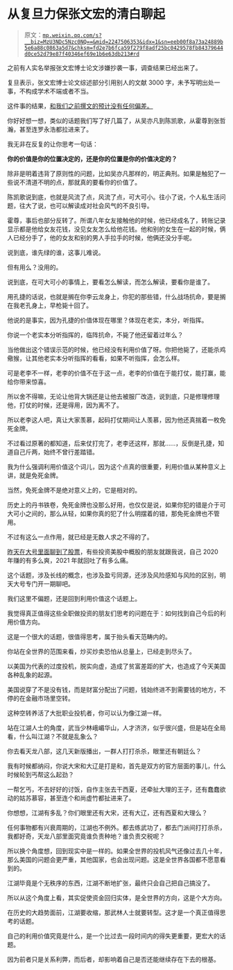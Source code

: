 # 从复旦力保张文宏的清白聊起

> 原文：[`mp.weixin.qq.com/s?__biz=MzU3NDc5Nzc0NQ==&mid=2247506353&idx=1&sn=eeb00f8a73a24889b5e6a88c0863a5d7&chksm=fd2e7b6fca59f279f8adf25bc0429578fb84379644d0ce52d79e87f40346ef69e1b6e63db213#rd`](http://mp.weixin.qq.com/s?__biz=MzU3NDc5Nzc0NQ==&mid=2247506353&idx=1&sn=eeb00f8a73a24889b5e6a88c0863a5d7&chksm=fd2e7b6fca59f279f8adf25bc0429578fb84379644d0ce52d79e87f40346ef69e1b6e63db213#rd)

之前有人实名举报张文宏博士论文涉嫌抄袭一事，调查结果已经出来了。 

复旦表示，张文宏博士论文综述部分引用别人的文献 3000 字，未予写明出处一事，不构成学术不端或者不当。

这件事的结果，[和我们之前撰文的预计没有任何偏差。](http://mp.weixin.qq.com/s?__biz=MzU3NDc5Nzc0NQ==&mid=2247506160&idx=1&sn=c16d83a0db356b1bb094164583e025f1&chksm=fd2e7a2eca59f338034935481a591a084793efad0550ac65ee76f6d9fcde580ead38e649d15a&scene=21#wechat_redirect)

你好好想一想，类似的话题我们写了好几篇了，从吴亦凡到陈凯歌，从霍尊到张哲瀚，甚至连罗永浩都拉进来了。

我无非在反复的让你思考一句话：

**你的价值是你的位置决定的，还是你的位置是你的价值决定的？**

除非是明着违背了原则性的问题，比如吴亦凡那样的，明正典刑。如果是触犯了一些说不清道不明的点，那就真的要看你的价值了。

陈凯歌说到底，也就是风流了点，风流了点，可大可小。往小了说，个人私生活问题，往大了说，也可以解读成对社会风气的不良引导。 

霍尊，事后也部分反转了。所谓八年女友接触他的时候，他已经成名了，转账记录显示都是他给女友花钱，没见女友怎么给他花钱。他和别的女生在一起的时候，俩人已经分手了，他的女友和别的男人手拉手的时候，他俩还没分手呢。 

说到底，谁先绿的谁，这事儿难说。

但有用么？没用的。 

说到底，在可大可小的事情上，要看怎么解读，而怎么解读，要看你是谁了。 

用孔捷的话说，也就是搁在你李云龙身上，你犯的那些错，什么战场抗命，要是搁在我老孔身上，早枪毙十回了。 

他说的是事实，因为孔捷的价值体现在哪里？体现在老实，本分，听指挥。

你说一个老实本分听指挥的，临阵抗命，不毙了他还留着过年么？ 

当他做出这个错误示范的时候，他已经没有利用价值了呀。你把他毙了，还能杀鸡儆猴，让其他老实本分听指挥的看看，如果不听指挥，会怎么样。 

可是老李不一样，老李的价值不在于这一点，老李的价值在于能打仗，能打赢，能给你带来惊喜。

所以舍不得嘛，无论让他背大锅还是让他去被服厂改造，说到底，只是修理修理他，打仗的时候，还是得用，因为离不了。

所以老李这人吧，真让大家羡慕，起码打仗期间让人羡慕，因为他还真揣着一枚免死金牌。

不过看过原著的都知道，后来仗打完了，老李还这样，那就......，反倒是孔捷，知道自己斤两，始终不曾行差踏错。

我为什么强调利用价值这个词儿，因为这个点真的很重要，利用价值从某种意义上讲，就是免死金牌。 

当然，免死金牌不是绝对意义上的，它是相对的。 

历史上的丹书铁卷，免死金牌也没那么好用，也仅仅是说，如果你犯的错是介于可大可小之间的，那么从轻，如果你真的犯了什么明摆着的错，那免死金牌也不管用。 

不过有这么一点作用，就已经是无数人求之不得的了。

[昨天在大号里面聊到了股票](http://mp.weixin.qq.com/s?__biz=MzU0MjYwNDU2Mw==&mid=2247500680&idx=1&sn=9ce44a8cf1b0e01326c008f96595e325&chksm=fb1aaff4cc6d26e2a534233ade0d6d6468ffed4ad23cda7896edbce2bdee490d13b838d78d66&scene=21#wechat_redirect)，有些投资美股中概股的朋友就跟我说，自己 2020 年赚的有多么爽，2021 年就回吐了有多么痛。

这个话题，涉及长线的概念，也涉及盈亏同源，还涉及风险感知与风险的区别，明天大号专门开一期聊吧。 

我们这里不偏题，还是回到利用价值这个话题上。

我觉得真正值得这些全职做投资的朋友们思考的问题在于：如何找到自己今后的利用价值方向。 

这是一个很大的话题，很值得思考，属于抬头看天范畴内的。 

你站在全世界的范围来看，炒买炒卖恐怕从总量上，已经走到尽头了。 

以美国为代表的过度投机，脱实向虚，造成了贫富差距的扩大，也造成了今天美国各种乱象的起源。

美国说穿了不是没有钱，而是财富分配出了问题，钱始终进不到需要钱的地方，不停的在金融市场里空转。 

这种空转养活了大批职业投机者，你可以认为像江湖一样。 

站在江湖人士的角度，武当少林峨嵋华山，人才济济，似乎很兴盛，但是站在全局看，什么叫江湖？不就是乱象么？

你去看天龙八部，这几天新版播出，一群人打打杀杀，眼里还有朝廷么？ 

我有时候都纳闷，你说大宋和大辽是打是和，首先是双方的官方层面的事儿，什么时候轮到丐帮这么起劲？ 

一帮乞丐，不去好好的讨饭，自作主张去干西夏，还牵扯大理的王子，还有蠢蠢欲动的姑苏慕容，甚至连个和尚虚竹都扯进来了。

你想想，江湖有多乱？你们眼里还有大宋，还有大辽，还有西夏和大理么？ 

任何事物都有兴衰周期的，江湖也不例外。都去练武功了，都去门派间打打杀杀，我都好奇，天龙八部里面究竟谁负责种地？谁负责交税呢？ 

所以换个角度想，回到现实中是一样的。如果全世界的投机风气还像过去几十年，那么美国的问题会更严重，其他国家，也会出现问题。这是全世界各国都不愿意看到的。 

江湖毕竟是个无秩序的东西，江湖不断地扩张，最终只会自己把自己搞没了。 

所以从这个角度上看，其实促使资金回归实体，是全世界的方向，这是个大方向。 

在历史的大趋势面前，江湖要收缩，那武林人士就要转型。这才是一个真正值得思考的话题。

自己的利用价值究竟是什么，是一个比过去一段时间内的得失更重要，更宏大的话题。 

因为前者只是关系利弊，而后者，却影响着自己是否还能继续存在下去的根基。